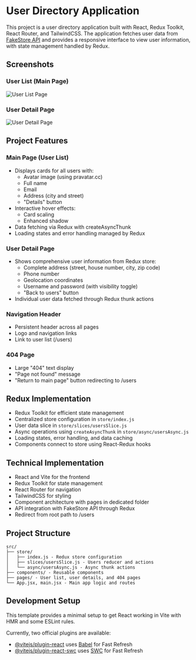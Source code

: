 # User Directory Application

This project is a user directory application built with React, Redux Toolkit, React Router, and TailwindCSS. The application fetches user data from [FakeStore API](https://fakestoreapi.com/users) and provides a responsive interface to view user information, with state management handled by Redux.

## Screenshots

### User List (Main Page)
![User List Page](https://github.com/user-attachments/assets/09ee4c00-32b1-44e2-95c3-340f05381a80)

### User Detail Page
![User Detail Page](https://github.com/user-attachments/assets/336f4526-d7cf-4fef-b55f-213f0dee016b)

## Project Features

### Main Page (User List)
- Displays cards for all users with:
    - Avatar image (using pravatar.cc)
    - Full name
    - Email
    - Address (city and street)
    - "Details" button
- Interactive hover effects:
    - Card scaling
    - Enhanced shadow
- Data fetching via Redux with createAsyncThunk
- Loading states and error handling managed by Redux

### User Detail Page
- Shows comprehensive user information from Redux store:
    - Complete address (street, house number, city, zip code)
    - Phone number
    - Geolocation coordinates
    - Username and password (with visibility toggle)
    - "Back to users" button
- Individual user data fetched through Redux thunk actions

### Navigation Header
- Persistent header across all pages
- Logo and navigation links
- Link to user list (/users)

### 404 Page
- Large "404" text display
- "Page not found" message
- "Return to main page" button redirecting to /users

## Redux Implementation
- Redux Toolkit for efficient state management
- Centralized store configuration in `store/index.js`
- User data slice in `store/slices/usersSlice.js`
- Async operations using `createAsyncThunk` in `store/async/usersAsync.js`
- Loading states, error handling, and data caching
- Components connect to store using React-Redux hooks

## Technical Implementation
- React and Vite for the frontend
- Redux Toolkit for state management
- React Router for navigation
- TailwindCSS for styling
- Component architecture with pages in dedicated folder
- API integration with FakeStore API through Redux
- Redirect from root path to /users

## Project Structure
```
src/
├── store/
│   ├── index.js - Redux store configuration
│   ├── slices/usersSlice.js - Users reducer and actions
│   └── async/usersAsync.js - Async thunk actions
├── components/ - Reusable components
├── pages/ - User list, user details, and 404 pages
└── App.jsx, main.jsx - Main app logic and routes
```

## Development Setup

This template provides a minimal setup to get React working in Vite with HMR and some ESLint rules.

Currently, two official plugins are available:

- [@vitejs/plugin-react](https://github.com/vitejs/vite-plugin-react/blob/main/packages/plugin-react/README.md) uses [Babel](https://babeljs.io/) for Fast Refresh
- [@vitejs/plugin-react-swc](https://github.com/vitejs/vite-plugin-react-swc) uses [SWC](https://swc.rs/) for Fast Refresh
